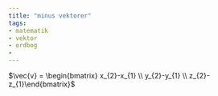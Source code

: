 ```yaml
---
title: "minus vektorer"
tags: 
- matematik
- vektor
- ordbog
- 
---
```


$\vec{v} = \begin{bmatrix} x_{2}-x_{1} \\ y_{2}-y_{1} \\ z_{2}-z_{1}\end{bmatrix}$